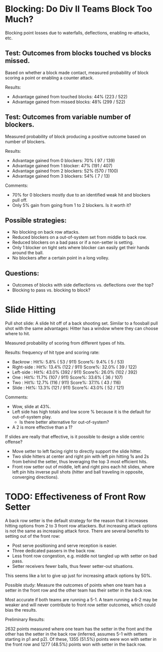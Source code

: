 # Blocking: Do Div II Teams Block Too Much?

Blocking point losses due to waterfalls, deflections, enabling re-attacks, etc.


## Test: Outcomes from blocks touched vs blocks missed.

Based on whether a block made contact, measured
probability of block scoring a point or enabling a counter attack.

Results:

- Advantage gained from touched blocks:  44%  (223 / 522)
- Advantage gained from missed blocks:   48%  (299 / 522)


## Test: Outcomes from variable number of blockers.

Measured probability of block producing a positive outcome based on number of blockers.

Results:

- Advantage gained from 0 blockers:  70%   ( 97 /  139)
- Advantage gained from 1 blocker:   47%   (191 /  407)
- Advantage gained from 2 blockers:  52%   (570 / 1100)
- Advantage gained from 3 blockers:  54%   (  7 /   13)

Comments:

- 70% for 0 blockers mostly due to an identified weak hit and blockers pull off.
- Only 5% gain from going from 1 to 2 blockers.  Is it worth it?


## Possible strategies:

- No blocking on back row attacks.
- Reduced blockers on a out-of-system set from middle to back row.
- Reduced blockers on a bad pass or if a non-setter is setting.
- Only 1 blocker on tight sets where blocker can easily get their hands around the ball.
- No blockers after a certain point in a long volley.

## Questions:

- Outcomes of blocks with side deflections vs. deflections over the top?
- Blocking to pass vs. blocking to block?




# Slide Hitting

Pull shot slide: A slide hit off of a back shooting set.  Similar to a foosball pull shot
with the same advantages:  Hitter has a window where they can choose where to hit.

Measured probability of scoring from different types of hits.

Results: frequency of hit type and scoring rate:

- Backrow    :    Hit%:  5.8% ( 53 / 911)    Score%:  9.4% (  5 /  53)
- Right-side :    Hit%: 13.4% (122 / 911)    Score%: 32.0% ( 39 / 122)
- Left-side  :    Hit%: 43.0% (392 / 911)    Score%: 26.0% (102 / 392)
- One        :    Hit%: 11.7% (107 / 911)    Score%: 33.6% ( 36 / 107)
- Two        :    Hit%: 12.7% (116 / 911)    Score%: 37.1% ( 43 / 116)
- Slide      :    Hit%: 13.3% (121 / 911)    Score%: 43.0% ( 52 / 121)

Comments:

- Wow, slide at 43%.
- Left side has high totals and low score % because it is the default for out-of-system play.
    - Is there better alternative for out-of-system?
- A 2 is more effective than a 1?

If slides are really that effective, is it possible to design a slide centric offense?

- Move setter to left facing right to directly support the slide hitter.
- Two slide hitters at center and right pin with left pin hitting 1s and 2s
  from behind the setter, thus leveraging the top 3 most efficient hits.
- Front row setter out of middle, left and right pins each hit slides,
  where left pin hits inverse pull shots (hitter and ball traveling in opposite,
  converging directions).




# TODO: Effectiveness of Front Row Setter

A back row setter is the default strategy for the reason that it
increases hitting options from 2 to 3 front row attackers.
But increasing attack options is not the same as increasing attack force.
There are several benefits to setting out of the front row:

- Post serve positioning and serve reception is easier.
- Three dedicated passers in the back row.
- Less front row congestion, e.g. middle not tangled up with setter on bad pass.
- Setter receivers fewer balls, thus fewer setter-out situations.

This seems like a lot to give up just for increasing attack options by 50%.

Possible study: Measure the outcomes of points when one team has
a setter in the front row and the other team has their setter in the back row.

Most accurate if both teams are running a 5-1.
A team running a 6-2 may be weaker and will never contribute to
front row setter outcomes, which could bias the results.

Preliminary Results:

2632 points measured where one team has the setter in the front and 
the other has the setter in the back row (inferred, assumes 5-1 with
setters starting in p1 and p2).  Of these, 1355 (51.5%) points
were won with setter in the front row and 1277 (48.5%) points won
with setter in the back row.


